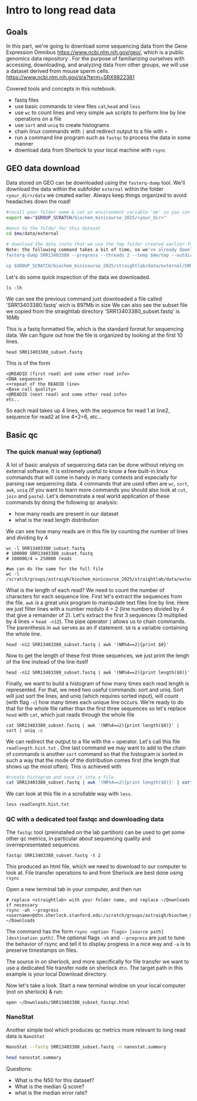 # Intro to long read data

## Goals
In this part, we're going to download some sequencing data from the Gene Expression Omnibus https://www.ncbi.nlm.nih.gov/geo/, which is a public genomics data repository . For the purpose of familiarizing ourselves with accessing, downloading, and analyzing data from other groups, we will use a dataset derived from mouse sperm cells. https://www.ncbi.nlm.nih.gov/sra?term=SRX9822381



Covered tools and concepts in this notebook:
- fastq files
- use basic commands to view files `cat`,`head` and `less`
- use `wc` to count lines and very simple `awk` scripts to perform line by line operations on a file
- use `sort` and `uniq` to create histograms
- chain linux commands with `|` and redirect output to a file with `>`
- run a command line program such as `fastqc` to process the data in some manner
- download data from Sherlock to your local machine with `rsync`

## GEO data download 
Data stored on GEO can be downloaded using the `fasterq-dump` tool.
We'll download the data within the subfolder `external` within the folder `<your_dir>/data` we created earlier. Always keep things organized to avoid headaches down the road!

```bash
#recall your folder name & set an environment variable 'me' so you can refer to this folder later
export me="$GROUP_SCRATCH/biochem_minicourse_2025/<your_dir>"

#move to the folder for this dataset
cd $me/data/external

# download the data (note that we use the tmp folder created earlier for the temporary files generated by this program)
Note: the following command takes a bit of time, so we've already downloaded the file into our directory. Use the cp command to copy from our dir to yours (this is the first 100000 lines from the full fastq file).
fasterq-dump SRR13403380 --progress --threads 2 --temp $me/tmp --outdir $me/data/external

cp $GROUP_SCRATCH/biochem_minicourse_2025/straightlab/data/external/SRR13403380_subset.fastq ./ 
```

Let's do some quick inspection of the data we downloaded.
```
ls -lh 
```
We can see the previous command just downloaded a file called 'SRR13403380.fastq' wich is 897Mb in size
We can also see the subset file we copied from the straightlab directory 'SRR13403380_subset.fastq' is 16Mb

This is a fastq formatted file, which is the standard format for sequencing data. We can figure out how the file is organized by looking at the first 10 lines.

```
head SRR13403380_subset.fastq
```

This is of the form 
```text
<@READID (first read) and some other read info>
<DNA sequence>
<+repeat of the READID line>
<Base call quality>
<@READID (next read) and some other read info>
etc..
```
So each read takes up 4 lines, with the sequence for read 1 at line2, sequence for read2 at line 4+2=6, etc... 

## Basic qc 
### The quick manual way (optional)
A lot of basic analysis of sequencing data can be done without relying on external software. It is extremely useful to know a few built-in linux commands that will come in handy in many contexts and especially for parsing raw sequencing data. 4 commands that are used often are `wc`, `sort`, `awk`, `uniq` (if you want to learn more commands you should also look at `cut`, `join` and `paste`). Let's demonstrate a real world application of these commands by doing the following qc analysis:

- how many reads are present in our dataset
- what is the read length distribution

We can see how many reads are in this file by counting the number of lines and dividing by 4

```
wc -l SRR13403380_subset.fastq
# 100000 SRR13403380_subset.fastq
# 100000/4 = 250000 reads

#we can do the same for the full file
wc -l /scratch/groups/astraigh/biochem_minicourse_2025/straightlab/data/external/SRR13403380.fastq
```

What is the length of each read? We need to count the number of characters for each sequence line. First let's  extract the sequences from the file. `awk` is a great unix program to manipulate text files line by line. Here we just filter lines with a number modulo 4 = 2 (line numbers divided by 4 that give a remainder of 2). 
Let's extract the first 3 sequences (3 multiplied by 4 lines = `head -n12`). The pipe operator `|` allows us to chain commands. The parenthesis in `awk` serves as an if statement. `$0` is a variable containing the whole line.

```
head -n12 SRR13403380_subset.fastq | awk '(NR%4==2){print $0}'
```

Now to get the length of these first three sequences, we just print the lengh of the line instead of the line itself

```
head -n12 SRR13403380_subset.fastq | awk '(NR%4==2){print length($0)}'
```

Finally, we want to build a histogram of how many times each read length is represented. For that, we need two useful commands: sort and uniq. Sort will just sort the lines, and uniq (which requires sorted input), will count (with flag `-c`) how many times each unique line occurs. We're ready to do that for the whole file rather than the first three sequences so let's replace `head` with `cat`, which just reads through the whole file

```
cat SRR13403380_subset.fastq | awk '(NR%4==2){print length($0)}' | sort | uniq -c 
```

We can redirect the output to a file with the `>` operator. Let's call this file `readlength.hist.txt` . One last command we may want to add to the chain of commands is another `sort` command so that the histogram is sorted in such a way that the mode of the distribution comes first (the length that shows up the most often). This is achieved with 

```bash
#create histogram and save it into a file
cat SRR13403380_subset.fastq | awk '(NR%4==2){print length($0)}' | sort | uniq -c | sort -k1,1nr > readlength.hist.txt
```

We can look at this file in a scrollable way with `less`.
``` 
less readlength.hist.txt
```

### QC with a dedicated tool fastqc and downloading data
The `fastqc` tool (preinstalled on the lab partition) can be used to get some other qc metrics, in particular about sequencing quality and overrepresentated sequences.

```
fastqc SRR13403380_subset.fastq -t 2 
```

This produced an html file, which we need to download to our computer to look at. File transfer operations to and from Sherlock are best done using `rsync`

Open a new terminal tab in your computer, and then run 
```
# replace <straightlab> with your folder name, and replace ~/Downloads if necessary
rsync -ah --progress <username>@dtn.sherlock.stanford.edu:/scratch/groups/astraigh/biochem_minicourse_2025/<straightlab>/data/external/SRR13403380_subset_fastqc.html ~/Downloads

```
The command has the form `rsync <option flags> [source path] [destination path]`.  The optional flags `-vh` and `--progress` are just to tune the behavior of rsync and tell it to display progress in a nice way and `-a` is to preserve timestamps on files. 

The source in on sherlock, and more specifically for file transfer we want to use a dedicated file transfer node on sherlock `dtn`. The target path in this example is your local Download directory.

Now let's take a look. Start a new terminal window on your local computer (not on sherlock) & run:
```
open ~/Downloads/SRR13403380_subset_fastqc.html
```

### NanoStat
Another simple tool which produces qc metrics more relevant to long read data is `NanoStat`

```bash
NanoStat --fastq SRR13403380_subset.fastq -n nanostat.summary

head nanostat.summary
```

Questions:
- What is the N50 for this dataset?
- What is the median Q score?
- what is the median error rate?

